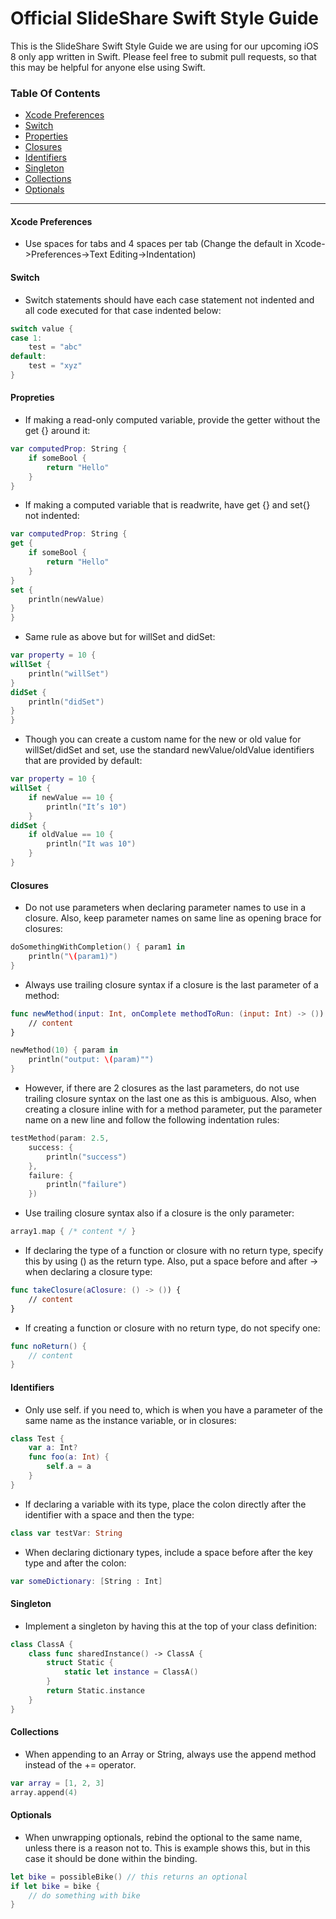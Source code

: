 Official SlideShare Swift Style Guide
===========================
This is the SlideShare Swift Style Guide we are using for our upcoming iOS 8 only app written in Swift. Please feel free to submit pull requests, so that this may be helpful for anyone else using Swift.

### Table Of Contents

* [Xcode Preferences](#xcode-preferences)
* [Switch](#switch)
* [Properties](#properties)
* [Closures](#closures)
* [Identifiers](#identifiers)
* [Singleton](#singleton)
* [Collections](#collections)
* [Optionals](#optionals)

---


#### Xcode Preferences
- Use spaces for tabs and 4 spaces per tab (Change the default in Xcode->Preferences->Text Editing->Indentation)


#### Switch
- Switch statements should have each case statement not indented and all code executed for that case indented below:

```swift
switch value {
case 1:
	test = "abc"
default:
	test = "xyz"
}
```

#### Propreties
- If making a read-only computed variable, provide the getter without the get {} around it:

```swift
var computedProp: String {
	if someBool {
		return "Hello"
  	}
}
```

- If making a computed variable that is readwrite, have get {} and set{} not indented:

```swift
var computedProp: String {
get {
	if someBool {
    	return "Hello"
  	}
}
set {
  	println(newValue)
}
}
```

- Same rule as above but for willSet and didSet:

```swift
var property = 10 {
willSet {
	println("willSet")
}
didSet {
	println("didSet")
}
}
```

- Though you can create a custom name for the new or old value for willSet/didSet and set, use the standard newValue/oldValue identifiers that are provided by default:

```swift
var property = 10 {
willSet {
	if newValue == 10 {
    	println("It’s 10")
 	}
didSet {
 	if oldValue == 10 {
   		println("It was 10")
 	}
}
```

#### Closures
- Do not use parameters when declaring parameter names to use in a closure. Also, keep parameter names on same line as opening brace for closures:

```swift
doSomethingWithCompletion() { param1 in
	println("\(param1)")
}
```

- Always use trailing closure syntax if a closure is the last parameter of a method:

```swift
func newMethod(input: Int, onComplete methodToRun: (input: Int) -> ()) {
	// content
}
```

```swift
newMethod(10) { param in
	println("output: \(param)"")
}
```

- However, if there are 2 closures as the last parameters, do not use trailing closure syntax on the last one as this is ambiguous. Also, when creating a closure inline with for a method parameter, put the parameter name on a new line and follow the following indentation rules:

```swift
testMethod(param: 2.5,
  	success: {
    	println("success")
  	},
  	failure: {
    	println("failure")
  	})
```

- Use trailing closure syntax also if a closure is the only parameter:

```swift
array1.map { /* content */ }
```

- If declaring the type of a function or closure with no return type, specify this by using () as the return type. Also, put a space before and after -> when declaring a closure type:

```swift
func takeClosure(aClosure: () -> ()) {
	// content
}
```

- If creating a function or closure with no return type, do not specify one:

```swift
func noReturn() {
	// content
}
```

#### Identifiers
- Only use self.<parameter name> if you need to, which is when you have a parameter of the same name as the instance variable, or in closures:

```swift
class Test {
	var a: Int?
	func foo(a: Int) {
		self.a = a
	}
}
```

- If declaring a variable with its type, place the colon directly after the identifier with a space and then the type:

```swift
class var testVar: String
```

- When declaring dictionary types, include a space before after the key type and after the colon:

```swift
var someDictionary: [String : Int]
```

#### Singleton
- Implement a singleton by having this at the top of your class definition:

```swift
class ClassA {
	class func sharedInstance() -> ClassA {
    	struct Static {
      		static let instance = ClassA()
    	}
    	return Static.instance
  	}
}
```

#### Collections
- When appending to an Array or String, always use the append method instead of the += operator.

```swift
var array = [1, 2, 3]
array.append(4)
```

#### Optionals
- When unwrapping optionals, rebind the optional to the same name, unless there is a reason not to. This is example shows this, but in this case it should be done within the binding.

```swift
let bike = possibleBike() // this returns an optional
if let bike = bike {
	// do something with bike
}
```
